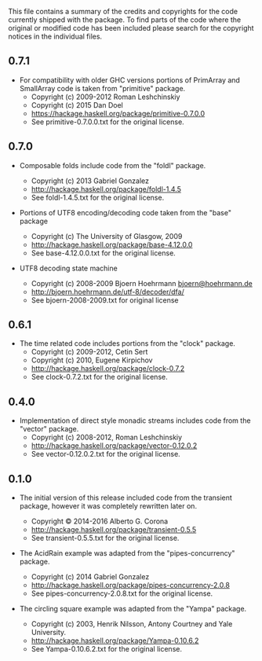 This file contains a summary of the credits and copyrights for the code
currently shipped with the package.  To find parts of the code where the
original or modified code has been included please search for the copyright
notices in the individual files.

## 0.7.1

* For compatibility with older GHC versions portions of PrimArray and
  SmallArray code is taken from "primitive" package.
  * Copyright (c) 2009-2012 Roman Leshchinskiy
  * Copyright (c) 2015 Dan Doel
  * https://hackage.haskell.org/package/primitive-0.7.0.0
  * See primitive-0.7.0.0.txt for the original license.

## 0.7.0

* Composable folds include code from the "foldl" package.
   * Copyright (c) 2013 Gabriel Gonzalez
   * http://hackage.haskell.org/package/foldl-1.4.5
   * See foldl-1.4.5.txt for the original license.

* Portions of UTF8 encoding/decoding code taken from the "base" package
  * Copyright (c) The University of Glasgow, 2009
  * http://hackage.haskell.org/package/base-4.12.0.0
  * See base-4.12.0.0.txt for the original license.

* UTF8 decoding state machine
  * Copyright (c) 2008-2009 Bjoern Hoehrmann <bjoern@hoehrmann.de>
  * http://bjoern.hoehrmann.de/utf-8/decoder/dfa/
  * See bjoern-2008-2009.txt for original license

## 0.6.1

* The time related code includes portions from the "clock" package.
   * Copyright (c) 2009-2012, Cetin Sert
   * Copyright (c) 2010, Eugene Kirpichov
   * http://hackage.haskell.org/package/clock-0.7.2
   * See clock-0.7.2.txt for the original license.

## 0.4.0

* Implementation of direct style monadic streams includes code from the
   "vector" package.
   * Copyright (c) 2008-2012, Roman Leshchinskiy
   * http://hackage.haskell.org/package/vector-0.12.0.2
   * See vector-0.12.0.2.txt for the original license.

## 0.1.0

* The initial version of this release included code from the transient
   package, however it was completely rewritten later on.
  * Copyright © 2014-2016 Alberto G. Corona
  * http://hackage.haskell.org/package/transient-0.5.5
  * See transient-0.5.5.txt for the original license.

* The AcidRain example was adapted from the "pipes-concurrency" package.
  * Copyright (c) 2014 Gabriel Gonzalez
  * http://hackage.haskell.org/package/pipes-concurrency-2.0.8
  * See pipes-concurrency-2.0.8.txt for the original license.

* The circling square example was adapted from the "Yampa" package.
  * Copyright (c) 2003, Henrik Nilsson, Antony Courtney and Yale University.
  * http://hackage.haskell.org/package/Yampa-0.10.6.2
  * See Yampa-0.10.6.2.txt for the original license.
